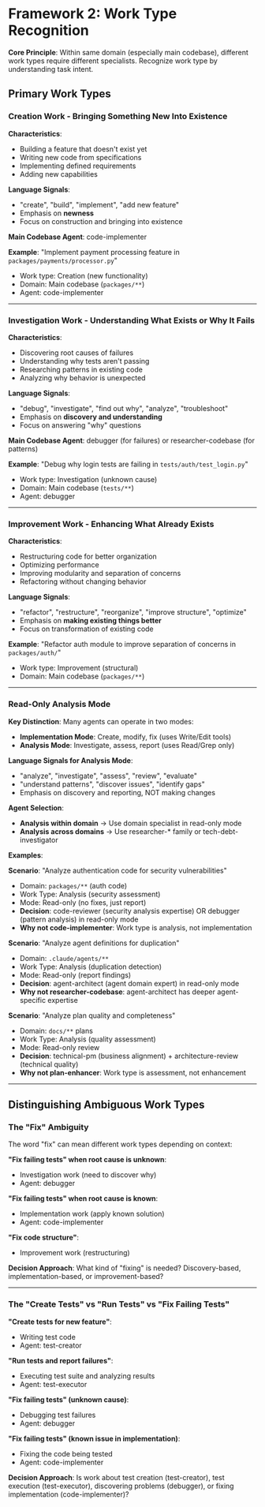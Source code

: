# Framework 2: Work Type Recognition

**Core Principle**: Within same domain (especially main codebase), different work types require different specialists. Recognize work type by understanding task intent.

## Primary Work Types

### Creation Work - Bringing Something New Into Existence

**Characteristics**:
- Building a feature that doesn't exist yet
- Writing new code from specifications
- Implementing defined requirements
- Adding new capabilities

**Language Signals**:
- "create", "build", "implement", "add new feature"
- Emphasis on **newness**
- Focus on construction and bringing into existence

**Main Codebase Agent**: code-implementer

**Example**: "Implement payment processing feature in `packages/payments/processor.py`"
- Work type: Creation (new functionality)
- Domain: Main codebase (`packages/**`)
- Agent: code-implementer

---

### Investigation Work - Understanding What Exists or Why It Fails

**Characteristics**:
- Discovering root causes of failures
- Understanding why tests aren't passing
- Researching patterns in existing code
- Analyzing why behavior is unexpected

**Language Signals**:
- "debug", "investigate", "find out why", "analyze", "troubleshoot"
- Emphasis on **discovery and understanding**
- Focus on answering "why" questions

**Main Codebase Agent**: debugger (for failures) or researcher-codebase (for patterns)

**Example**: "Debug why login tests are failing in `tests/auth/test_login.py`"
- Work type: Investigation (unknown cause)
- Domain: Main codebase (`tests/**`)
- Agent: debugger

---

### Improvement Work - Enhancing What Already Exists

**Characteristics**:
- Restructuring code for better organization
- Optimizing performance
- Improving modularity and separation of concerns
- Refactoring without changing behavior

**Language Signals**:
- "refactor", "restructure", "reorganize", "improve structure", "optimize"
- Emphasis on **making existing things better**
- Focus on transformation of existing code

**Example**: "Refactor auth module to improve separation of concerns in `packages/auth/`"
- Work type: Improvement (structural)
- Domain: Main codebase (`packages/**`)

---

### Read-Only Analysis Mode

**Key Distinction**: Many agents can operate in two modes:
- **Implementation Mode**: Create, modify, fix (uses Write/Edit tools)
- **Analysis Mode**: Investigate, assess, report (uses Read/Grep only)

**Language Signals for Analysis Mode**:
- "analyze", "investigate", "assess", "review", "evaluate"
- "understand patterns", "discover issues", "identify gaps"
- Emphasis on discovery and reporting, NOT making changes

**Agent Selection**:
- **Analysis within domain** → Use domain specialist in read-only mode
- **Analysis across domains** → Use researcher-* family or tech-debt-investigator

**Examples**:

**Scenario**: "Analyze authentication code for security vulnerabilities"
- Domain: `packages/**` (auth code)
- Work Type: Analysis (security assessment)
- Mode: Read-only (no fixes, just report)
- **Decision**: code-reviewer (security analysis expertise) OR debugger (pattern analysis) in read-only mode
- **Why not code-implementer**: Work type is analysis, not implementation

**Scenario**: "Analyze agent definitions for duplication"
- Domain: `.claude/agents/**`
- Work Type: Analysis (duplication detection)
- Mode: Read-only (report findings)
- **Decision**: agent-architect (agent domain expert) in read-only mode
- **Why not researcher-codebase**: agent-architect has deeper agent-specific expertise

**Scenario**: "Analyze plan quality and completeness"
- Domain: `docs/**` plans
- Work Type: Analysis (quality assessment)
- Mode: Read-only review
- **Decision**: technical-pm (business alignment) + architecture-review (technical quality)
- **Why not plan-enhancer**: Work type is assessment, not enhancement

---

## Distinguishing Ambiguous Work Types

### The "Fix" Ambiguity

The word "fix" can mean different work types depending on context:

**"Fix failing tests" when root cause is unknown**:
- Investigation work (need to discover why)
- Agent: debugger

**"Fix failing tests" when root cause is known**:
- Implementation work (apply known solution)
- Agent: code-implementer

**"Fix code structure"**:
- Improvement work (restructuring)

**Decision Approach**: What kind of "fixing" is needed? Discovery-based, implementation-based, or improvement-based?

---

### The "Create Tests" vs "Run Tests" vs "Fix Failing Tests"

**"Create tests for new feature"**:
- Writing test code
- Agent: test-creator

**"Run tests and report failures"**:
- Executing test suite and analyzing results
- Agent: test-executor

**"Fix failing tests" (unknown cause)**:
- Debugging test failures
- Agent: debugger

**"Fix failing tests" (known issue in implementation)**:
- Fixing the code being tested
- Agent: code-implementer

**Decision Approach**: Is work about test creation (test-creator), test execution (test-executor), discovering problems (debugger), or fixing implementation (code-implementer)?
